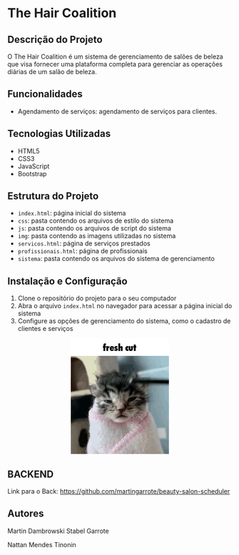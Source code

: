 # The Hair Coalition

## Descrição do Projeto

O The Hair Coalition é um sistema de gerenciamento de salões de beleza que visa fornecer uma plataforma completa para gerenciar as operações diárias de um salão de beleza.

## Funcionalidades

* Agendamento de serviços: agendamento de serviços para clientes.

## Tecnologias Utilizadas

* HTML5
* CSS3
* JavaScript
* Bootstrap

## Estrutura do Projeto

* `index.html`: página inicial do sistema
* `css`: pasta contendo os arquivos de estilo do sistema
* `js`: pasta contendo os arquivos de script do sistema
* `img`: pasta contendo as imagens utilizadas no sistema
* `servicos.html`: página de serviços prestados
* `profissionais.html`: página de profissionais
* `sistema`: pasta contendo os arquivos do sistema de gerenciamento

## Instalação e Configuração

1. Clone o repositório do projeto para o seu computador
2. Abra o arquivo `index.html` no navegador para acessar a página inicial do sistema
3. Configure as opções de gerenciamento do sistema, como o cadastro de clientes e serviços

<p align="center">
  <img src="/images/gato_cortando_cabelo.png" alt="gato no cabeleireiro" />
</p>

## BACKEND

Link para o Back: https://github.com/martingarrote/beauty-salon-scheduler

## Autores
Martin Dambrowski Stabel Garrote

Nattan Mendes Tinonin
